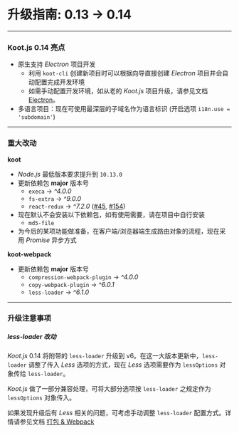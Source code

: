 # 升级指南: 0.13 -> 0.14

---

### Koot.js 0.14 亮点

-   原生支持 _Electron_ 项目开发
    -   利用 `koot-cli` 创建新项目时可以根据向导直接创建 _Electron_ 项目并会自动配置完成开发环境
    -   如需手动配置开发环境，如从老的 _Koot.js_ 项目升级，请参见文档 [Electron](https://koot.js.org/#/electron)。
-   多语言项目：现在可使用最深层的子域名作为语言标识 (开启选项 `i18n.use = 'subdomain'`)

---

### 重大改动

**koot**

-   _Node.js_ 最低版本要求提升到 `10.13.0`
-   更新依赖包 **major** 版本号
    -   `execa` -> _^4.0.0_
    -   `fs-extra` -> _^9.0.0_
    -   `react-redux` -> _^7.2.0_ ([#45](https://github.com/cmux/koot/issues/45), [#154](https://github.com/cmux/koot/issues/154))
-   现在默认不会安装以下依赖包，如有使用需要，请在项目中自行安装
    -   `md5-file`
-   为今后的某项功能做准备，在客户端/浏览器端生成路由对象的流程，现在采用 _Promise_ 异步方式

**koot-webpack**

-   更新依赖包 **major** 版本号
    -   `compression-webpack-plugin` -> _^4.0.0_
    -   `copy-webpack-plugin` -> _^6.0.1_
    -   `less-loader` -> _^6.1.0_

---

### 升级注意事项

##### _less-loader_ 改动

_Koot.js_ 0.14 将附带的 `less-loader` 升级到 v6。在这一大版本更新中，`less-loader` 调整了传入 _Less_ 选项的方式，现在 _Less_ 选项需要作为 `lessOptions` 对象传给 `less-loader`。

_Koot.js_ 做了一部分兼容处理，可将大部分选项按 `less-loader` 之规定作为 `lessOptions` 对象传入。

如果发现升级后有 _Less_ 相关的问题，可考虑手动调整 `less-loader` 配置方式。详情请参见文档 [打包 & Webpack](https://koot.js.org/#/webpack)
